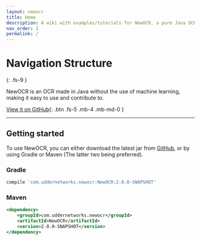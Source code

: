```yaml
---
layout: newocr
title: Home
description: A wiki with examples/tutorials for NewOCR, a pure Java OCR without machine learning.
nav_order: 1
permalink: /
---
```


# Navigation Structure
{: .fs-9 }

NewOCR is an OCR made in Java without the use of machine learning, making it easy to use and contribute to.

[View it on GitHub](https://github.com/RubbaBoy/NewOCR){: .btn .fs-5 .mb-4 .mb-md-0 }

---

## Getting started

To use NewOCR, you can either download the latest jar from [GitHub](https://github.com/RubbaBoy/NewOCR/releases), or by using Gradle or Maven (The latter two being preferred).

### Gradle

```groovy
compile 'com.uddernetworks.newocr:NewOCR:2.0.0-SNAPSHOT'
```

### Maven

```xml
<dependency>
    <groupId>com.uddernetworks.newocr</groupId>
    <artifactId>NewOCR</artifactId>
    <version>2.0.0-SNAPSHOT</version>
</dependency>
```

